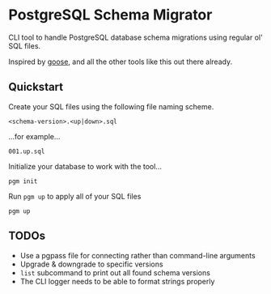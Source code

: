 # PostgreSQL Schema Migrator

CLI tool to handle PostgreSQL database schema migrations using regular ol' SQL files.

Inspired by [goose](https://gitlab.com/blaskovicz/goose), and all the other
tools like this out there already.

## Quickstart

Create your SQL files using the following file naming scheme.

```console
<schema-version>.<up|down>.sql
```

...for example...

```console
001.up.sql
```

Initialize your database to work with the tool...

```console
pgm init
```

Run `pgm up` to apply all of your SQL files

```console
pgm up
```

## TODOs

* Use a pgpass file for connecting rather than command-line arguments
* Upgrade & downgrade to specific versions
* `list` subcommand to print out all found schema versions
* The CLI logger needs to be able to format strings properly
